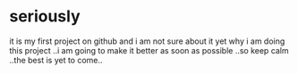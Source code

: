 # seriously
it is my first project on github  and i am not sure about it yet why i am doing this project ..i am going to make it better as soon as possible ..so keep calm ..the best is yet to come..
